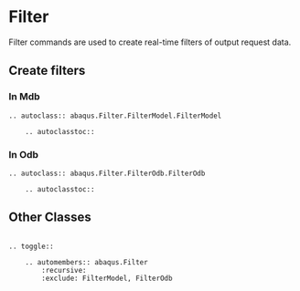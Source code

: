 # Filter

Filter commands are used to create real-time filters of output request data.

## Create filters

### In Mdb

```{eval-rst}
.. autoclass:: abaqus.Filter.FilterModel.FilterModel

    .. autoclasstoc::
```

### In Odb

```{eval-rst}
.. autoclass:: abaqus.Filter.FilterOdb.FilterOdb

    .. autoclasstoc::

```

## Other Classes

```{eval-rst}

.. toggle::

    .. automembers:: abaqus.Filter
        :recursive:
        :exclude: FilterModel, FilterOdb
```
